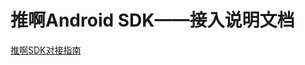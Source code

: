 # 推啊Android SDK——接入说明文档

  [推啊SDK对接指南](//yun.dui88.com/tuia/sdk/html/推啊广告AndroidSDk-V1.0.0.0.html) 
